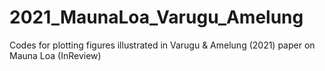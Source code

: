 # 2021_MaunaLoa_Varugu_Amelung
Codes for plotting figures illustrated in Varugu &amp; Amelung (2021) paper on Mauna Loa (InReview) 
